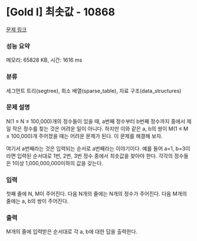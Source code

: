 # [Gold I] 최솟값 - 10868 

[문제 링크](https://www.acmicpc.net/problem/10868) 

### 성능 요약

메모리: 65828 KB, 시간: 1616 ms

### 분류

세그먼트 트리(segtree), 희소 배열(sparse_table), 자료 구조(data_structures)

### 문제 설명

<p>N(1 ≤ N ≤ 100,000)개의 정수들이 있을 때, a번째 정수부터 b번째 정수까지 중에서 제일 작은 정수를 찾는 것은 어려운 일이 아니다. 하지만 이와 같은 a, b의 쌍이 M(1 ≤ M ≤ 100,000)개 주어졌을 때는 어려운 문제가 된다. 이 문제를 해결해 보자.</p>

<p>여기서 a번째라는 것은 입력되는 순서로 a번째라는 이야기이다. 예를 들어 a=1, b=3이라면 입력된 순서대로 1번, 2번, 3번 정수 중에서 최솟값을 찾아야 한다. 각각의 정수들은 1이상 1,000,000,000이하의 값을 갖는다.</p>

### 입력 

 <p>첫째 줄에 N, M이 주어진다. 다음 N개의 줄에는 N개의 정수가 주어진다. 다음 M개의 줄에는 a, b의 쌍이 주어진다.</p>

### 출력 

 <p>M개의 줄에 입력받은 순서대로 각 a, b에 대한 답을 출력한다.</p>


